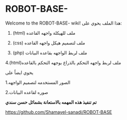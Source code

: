 # ROBOT-BASE-
 Welcome to the ROBOT-BASE- wiki!
هذا الملف يحوي على:
 1. (html) ملف للهيكلة واجهه القاعده 
 
 2. (css) ملف لتصميم هيكل واجهه القاعده
 
 3. (php) ملف لربط الواجهه بقاعده البيانات
 
 4.(html)ملف لربط واجهه التحكم بالذراع بوجهه التحكم بالقاعده 
 
  يحوي ايضاً على

 1.الصور المستخدمه لتصميم الواجهه
 
 2.صوره لقاعده البيانات 

**تم تنفيذ هذه المهمه بالاستعانة بشمائل حسن سندي** 
 
 https://github.com/Shamayel-sanadi/ROBOT-BASE

